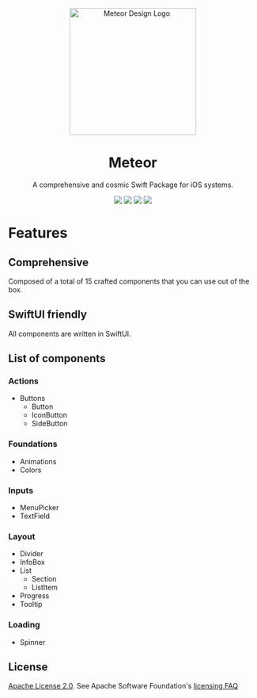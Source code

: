 <div align="center">
    <img alt="Meteor Design Logo" width="256" src="https://github.com/xxZap/MeteorDesignSystem/assets/5339325/ffd24238-fefd-41b0-ad5c-12eaad2e17d7"/>
</div>
<div align="center">
  <h1>Meteor</h1>
</div>

<div align="center">
A comprehensive and cosmic Swift Package for iOS systems.
</div>

<p align="center">
    <img src="https://img.shields.io/badge/iOS-v17-blue"/>
    <img src="https://img.shields.io/badge/macOS-v14-purple"/>
    <img src="https://img.shields.io/badge/Swift_Package_Manager-compatible-orange?style=flat"/>
    <a href="https://github.com/xxZap/MeteorDesignSystem/blob/main/LICENSE.txt">
        <img src="https://img.shields.io/badge/license-apache 2.0-gold"/>
    </a>
</p>

# Features

## Comprehensive

Composed of a total of 15 crafted components that you can use out of the box.

## SwiftUI friendly

All components are written in SwiftUI.

## List of components

### Actions
- Buttons
    - Button
    - IconButton
    - SideButton

### Foundations
- Animations
- Colors

### Inputs
- MenuPicker
- TextField

### Layout
- Divider
- InfoBox
- List
    - Section
    - ListItem
- Progress
- Tooltip

### Loading
- Spinner


## License
[Apache License 2.0][license]. See Apache Software Foundation's [licensing FAQ][licensing-faq]

[license]: LICENSE.txt
[licensing-faq]: https://www.apache.org/licenses/LICENSE-2.0
